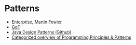 # Patterns

- [Enterprise, Martin Fowler](https://martinfowler.com/eaaCatalog/)
- [GoF](https://refactoring.guru/design-patterns/catalog)
- [Java Design Patterns (Github)](https://github.com/iluwatar/java-design-patterns)
- [Categorized overview of Programming Principles & Patterns](https://github.com/webpro/programming-principles)
